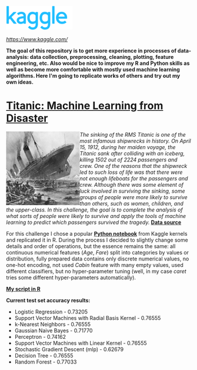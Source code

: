 ![](/images/kaggle_logo.png)

*https://www.kaggle.com/*

**The goal of this repository is to get more experience in processes of data-analysis: data collection, preprocessing, cleaning, plotting, feature engineering, etc. Also would be nice to improve my R and Python skills as well as become more comfortable with mostly used machine learning algorithms. Here I'm going to replicate works of others and try out my own ideas.**

# [Titanic: Machine Learning from Disaster](https://www.kaggle.com/c/titanic#description)

<img align="left" src="/images/titanic_small.png">

*The sinking of the RMS Titanic is one of the most infamous shipwrecks in history.  On April 15, 1912, during her maiden voyage, the Titanic sank after colliding with an iceberg, killing 1502 out of 2224 passengers and crew. One of the reasons that the shipwreck led to such loss of life was that there were not enough lifeboats for the passengers and crew. Although there was some element of luck involved in surviving the sinking, some groups of people were more likely to survive than others, such as women, children, and the upper-class. In this challenge, the goal is to complete the analysis of what sorts of people were likely to survive and apply the tools of machine learning to predict which passengers survived the tragedy.* 
[**Data source**](https://www.kaggle.com/c/titanic/data)

For this challenge I chose a popular [**Python notebook**](https://www.kaggle.com/startupsci/titanic-data-science-solutions/notebook) from Kaggle kernels and replicated it in R. During the process I decided to slightly change some details and order of operations, but the essence remains the same: all continuous numerical features (*Age*, *Fare*) split into categories by values or distribution, fully prepared data contains only discrete numerical values, no one-hot encoding, not used *Cabin* feature with many empty values, used different classifiers, but no hyper-parameter tuning (well, in my case *caret* tries some different hyper-parameters automatically).

[**My script in R**](/titanic/titanic.R)

**Current test set accuracy results:**
* Logistic Regression - 0.73205
* Support Vector Machines with Radial Basis Kernel - 0.76555
* k-Nearest Neighbors - 0.76555
* Gaussian Naive Bayes - 0.71770
* Perceptron - 0.74162
* Support Vector Machines with Linear Kernel - 0.76555
* Stochastic Gradient Descent (mlp) - 0.62679
* Decision Tree - 0.76555
* Random Forest - 0.77033
